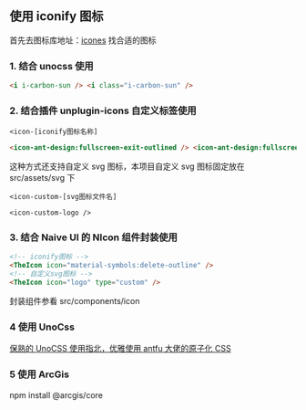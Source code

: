 <!--
 * @Author: Nie Chengyong
 * @Date: 2023-02-13 19:56:31
 * @LastEditors: Nie Chengyong
 * @LastEditTime: 2023-03-04 11:56:00
 * @FilePath: /nestjs-ts-vue3-vite/vue3/README.md
 * @Description:
 *
-->

## 使用 iconify 图标

首先去图标库地址：[icones](https://icones.js.org/) 找合适的图标

### 1. 结合 unocss 使用

```html
<i i-carbon-sun /> <i class="i-carbon-sun" />
```

### 2. 结合插件 unplugin-icons 自定义标签使用

`<icon-[iconify图标名称]`

```html
<icon-ant-design:fullscreen-exit-outlined /> <icon-ant-design:fullscreen-outlined />
```

这种方式还支持自定义 svg 图标，本项目自定义 svg 图标固定放在 src/assets/svg 下

`<icon-custom-[svg图标文件名]`

```
<icon-custom-logo />
```

### 3. 结合 Naive UI 的 NIcon 组件封装使用

```html
<!-- iconify图标 -->
<TheIcon icon="material-symbols:delete-outline" />
<!-- 自定义svg图标 -->
<TheIcon icon="logo" type="custom" />
```

封装组件参看 src/components/icon

### 4 使用 UnoCss

[保熟的 UnoCSS 使用指北，优雅使用 antfu 大佬的原子化 CSS](https://juejin.cn/post/7142466784971456548)

### 5 使用 ArcGis

npm install @arcgis/core
